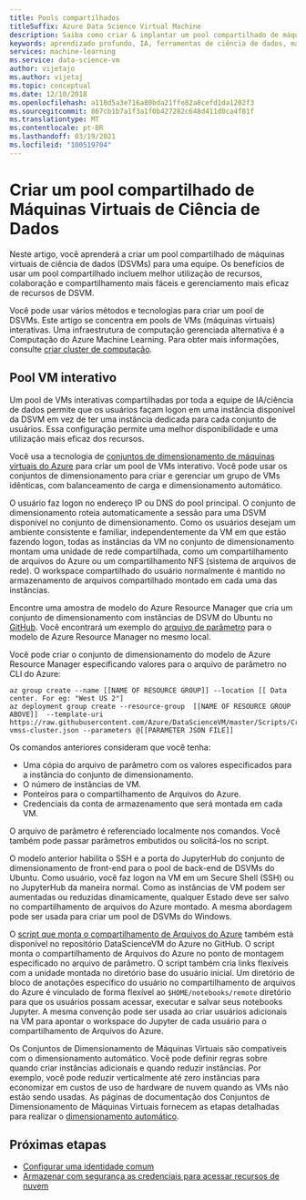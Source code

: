 ```yaml
---
title: Pools compartilhados
titleSuffix: Azure Data Science Virtual Machine
description: Saiba como criar & implantar um pool compartilhado de máquinas virtuais de ciência de dados (DSVMs) como um recurso compartilhado para uma equipe.
keywords: aprendizado profundo, IA, ferramentas de ciência de dados, máquina virtual de ciência de dados, análise geoespacial, processo de ciência de dados da equipe
services: machine-learning
ms.service: data-science-vm
author: vijetajo
ms.author: vijetaj
ms.topic: conceptual
ms.date: 12/10/2018
ms.openlocfilehash: a118d5a3e716a80bda21ffe82a8cefd1da1202f3
ms.sourcegitcommit: 867cb1b7a1f3a1f0b427282c648d411d0ca4f81f
ms.translationtype: MT
ms.contentlocale: pt-BR
ms.lasthandoff: 03/19/2021
ms.locfileid: "100519704"
---
```

# <a name="create-a-shared-pool-of-data-science-virtual-machines"></a>Criar um pool compartilhado de Máquinas Virtuais de Ciência de Dados

Neste artigo, você aprenderá a criar um pool compartilhado de máquinas virtuais de ciência de dados (DSVMs) para uma equipe. Os benefícios de usar um pool compartilhado incluem melhor utilização de recursos, colaboração e compartilhamento mais fáceis e gerenciamento mais eficaz de recursos de DSVM.

Você pode usar vários métodos e tecnologias para criar um pool de DSVMs. Este artigo se concentra em pools de VMs (máquinas virtuais) interativas. Uma infraestrutura de computação gerenciada alternativa é a Computação do Azure Machine Learning. Para obter mais informações, consulte [criar cluster de computação](../how-to-create-attach-compute-cluster.md).

## <a name="interactive-vm-pool"></a>Pool VM interativo

Um pool de VMs interativas compartilhadas por toda a equipe de IA/ciência de dados permite que os usuários façam logon em uma instância disponível da DSVM em vez de ter uma instância dedicada para cada conjunto de usuários. Essa configuração permite uma melhor disponibilidade e uma utilização mais eficaz dos recursos.

Você usa a tecnologia de [conjuntos de dimensionamento de máquinas virtuais do Azure](../../virtual-machine-scale-sets/index.yml) para criar um pool de VMs interativo. Você pode usar os conjuntos de dimensionamento para criar e gerenciar um grupo de VMs idênticas, com balanceamento de carga e dimensionamento automático.

O usuário faz logon no endereço IP ou DNS do pool principal. O conjunto de dimensionamento roteia automaticamente a sessão para uma DSVM disponível no conjunto de dimensionamento. Como os usuários desejam um ambiente consistente e familiar, independentemente da VM em que estão fazendo logon, todas as instâncias da VM no conjunto de dimensionamento montam uma unidade de rede compartilhada, como um compartilhamento de arquivos do Azure ou um compartilhamento NFS (sistema de arquivos de rede). O workspace compartilhado do usuário normalmente é mantido no armazenamento de arquivos compartilhado montado em cada uma das instâncias.

Encontre uma amostra de modelo do Azure Resource Manager que cria um conjunto de dimensionamento com instâncias de DSVM do Ubuntu no [GitHub](https://raw.githubusercontent.com/Azure/DataScienceVM/master/Scripts/CreateDSVM/Ubuntu/dsvm-vmss-cluster.json). Você encontrará um exemplo do [arquivo de parâmetro](https://raw.githubusercontent.com/Azure/DataScienceVM/master/Scripts/CreateDSVM/Ubuntu/dsvm-vmss-cluster.parameters.json) para o modelo de Azure Resource Manager no mesmo local.

Você pode criar o conjunto de dimensionamento do modelo de Azure Resource Manager especificando valores para o arquivo de parâmetro no CLI do Azure:

```azurecli-interactive
az group create --name [[NAME OF RESOURCE GROUP]] --location [[ Data center. For eg: "West US 2"]
az deployment group create --resource-group  [[NAME OF RESOURCE GROUP ABOVE]]  --template-uri https://raw.githubusercontent.com/Azure/DataScienceVM/master/Scripts/CreateDSVM/Ubuntu/dsvm-vmss-cluster.json --parameters @[[PARAMETER JSON FILE]]
```

Os comandos anteriores consideram que você tenha:

* Uma cópia do arquivo de parâmetro com os valores especificados para a instância do conjunto de dimensionamento.
* O número de instâncias de VM.
* Ponteiros para o compartilhamento de Arquivos do Azure.
* Credenciais da conta de armazenamento que será montada em cada VM.

O arquivo de parâmetro é referenciado localmente nos comandos. Você também pode passar parâmetros embutidos ou solicitá-los no script.  

O modelo anterior habilita o SSH e a porta do JupyterHub do conjunto de dimensionamento de front-end para o pool de back-end de DSVMs do Ubuntu. Como usuário, você faz logon na VM em um Secure Shell (SSH) ou no JupyterHub da maneira normal. Como as instâncias de VM podem ser aumentadas ou reduzidas dinamicamente, qualquer Estado deve ser salvo no compartilhamento de arquivos do Azure montado. A mesma abordagem pode ser usada para criar um pool de DSVMs do Windows.

O [script que monta o compartilhamento de Arquivos do Azure](https://raw.githubusercontent.com/Azure/DataScienceVM/master/Extensions/General/mountazurefiles.sh) também está disponível no repositório DataScienceVM do Azure no GitHub. O script monta o compartilhamento de Arquivos do Azure no ponto de montagem especificado no arquivo de parâmetro. O script também cria links flexíveis com a unidade montada no diretório base do usuário inicial. Um diretório de bloco de anotações específico do usuário no compartilhamento de arquivos do Azure é vinculado de forma flexível ao `$HOME/notebooks/remote` diretório para que os usuários possam acessar, executar e salvar seus notebooks Jupyter. A mesma convenção pode ser usada ao criar usuários adicionais na VM para apontar o workspace do Jupyter de cada usuário para o compartilhamento de Arquivos do Azure.

Os Conjuntos de Dimensionamento de Máquinas Virtuais são compatíveis com o dimensionamento automático. Você pode definir regras sobre quando criar instâncias adicionais e quando reduzir instâncias. Por exemplo, você pode reduzir verticalmente até zero instâncias para economizar em custos de uso de hardware de nuvem quando as VMs não estão sendo usadas. As páginas de documentação dos Conjuntos de Dimensionamento de Máquinas Virtuais fornecem as etapas detalhadas para realizar o [dimensionamento automático](../../virtual-machine-scale-sets/virtual-machine-scale-sets-autoscale-overview.md).

## <a name="next-steps"></a>Próximas etapas

* [Configurar uma identidade comum](dsvm-common-identity.md)
* [Armazenar com segurança as credenciais para acessar recursos de nuvem](dsvm-secure-access-keys.md)